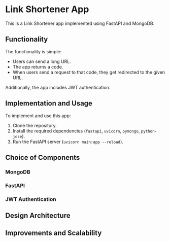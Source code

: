 # Link Shortener App

This is a Link Shortener app implemented using FastAPI and MongoDB.

## Functionality

The functionality is simple:
- Users can send a long URL.
- The app returns a code.
- When users send a request to that code, they get redirected to the given URL.

Additionally, the app includes JWT authentication.

## Implementation and Usage

To implement and use this app:
1. Clone the repository.
2. Install the required dependencies (`fastapi`, `uvicorn`, `pymongo`, `python-jose`).
3. Run the FastAPI server (`uvicorn main:app --reload`).


## Choice of Components

### MongoDB


### FastAPI


### JWT Authentication


## Design Architecture


## Improvements and Scalability

